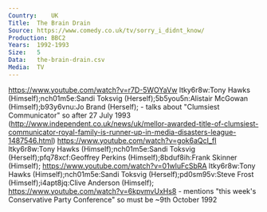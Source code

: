 ```yaml
---
Country:	UK
Title:	The Brain Drain
Source:	https://www.comedy.co.uk/tv/sorry_i_didnt_know/
Production:	BBC2
Years:	1992-1993
Size:	5
Data:	the-brain-drain.csv
Media:	TV
---
```



https://www.youtube.com/watch?v=r7D-5WOYaVw	ltky6r8w:Tony Hawks (Himself);nch01m5e:Sandi Toksvig (Herself);5b5you5n:Alistair McGowan (Himself);b93y6vnu:Jo Brand (Herself); - talks about "Clumsiest Communicator" so after 27 July 1993 (http://www.independent.co.uk/news/uk/mellor-awarded-title-of-clumsiest-communicator-royal-family-is-runner-up-in-media-disasters-league-1487546.html)
https://www.youtube.com/watch?v=gok6aQcI_fI	ltky6r8w:Tony Hawks (Himself);nch01m5e:Sandi Toksvig (Herself);pfq78xcf:Geoffrey Perkins (Himself);8bduf8ih:Frank Skinner (Himself);
https://www.youtube.com/watch?v=01wluFcSbRA	ltky6r8w:Tony Hawks (Himself);nch01m5e:Sandi Toksvig (Herself);pd0sm95v:Steve Frost (Himself);i4apt8jq:Clive Anderson (Himself);
https://www.youtube.com/watch?v=6kpvmvUxHs8	 - mentions "this week's Conservative Party Conference" so must be ~9th October 1992